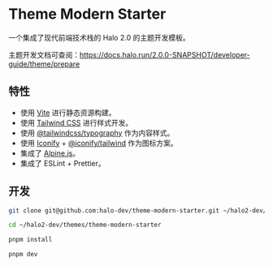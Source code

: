 # Theme Modern Starter

一个集成了现代前端技术栈的 Halo 2.0 的主题开发模板。

主题开发文档可查阅：<https://docs.halo.run/2.0.0-SNAPSHOT/developer-guide/theme/prepare>

## 特性

- 使用 [Vite](https://vitejs.dev/) 进行静态资源构建。
- 使用 [Tailwind CSS](https://tailwindcss.com/) 进行样式开发。
- 使用 [@tailwindcss/typography](https://tailwindcss.com/docs/typography-plugin) 作为内容样式。
- 使用 [Iconify](https://iconify.design/) + [@iconify/tailwind](https://iconify.design/docs/usage/css/tailwind/#installation) 作为图标方案。
- 集成了 [Alpine.js](https://alpinejs.dev/)。
- 集成了 ESLint + Prettier。

## 开发

```bash
git clone git@github.com:halo-dev/theme-modern-starter.git ~/halo2-dev/themes/theme-modern-starter
```

```bash
cd ~/halo2-dev/themes/theme-modern-starter
```

```bash
pnpm install 
```

```bash
pnpm dev
```
